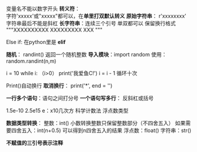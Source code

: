 变量名不能以数字开头
**转义符**：\
字符'xxxxx'或"xxxxx"都可以，在**单里打双默认转义**
**原始字符串**： r'xxxxxxxx' 字符串最后不能是斜杠
**长字符串**：连续三个引号 单双都可以 保留换行格式 
"""XXXXXXXXXX
XXXXXXXXX
XXX
"""

Else if: 在python里是 **elif**

**随机**： randint() 返回一个随机整数
**导入模块**：import random
使用： random.randint(n,m)

i = 10
while i: （i>0）
    print('我爱鱼C!')
    i = i - 1
循环十次

Print()自动换行 **取消换行**： print('*', end = '')

**一行多个语句**：语句之间打分号
**一个语句写多行**： 反斜杠或括号

1.5e-10 2.5e15 e：x10几次方 科学计数法 浮点数类型

**数据类型转换**： 
整数：int() 小数转换整数只保留整数部分（不四舍五入）
         如果需要四舍五入：int(n+0.5) 可以得到n四舍五入的结果
浮点数：float() 字符串：str()

**不赋值的三引号表示注释**